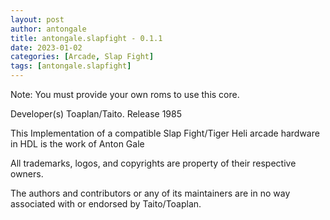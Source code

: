 ```yaml
---
layout: post
author: antongale
title: antongale.slapfight - 0.1.1
date: 2023-01-02
categories: [Arcade, Slap Fight]
tags: [antongale.slapfight]
---
```

Note: You must provide your own roms to use this core.

Developer(s)
    Toaplan/Taito.
Release
    1985

This Implementation of a compatible Slap Fight/Tiger Heli arcade hardware in HDL is the work of Anton Gale

All trademarks, logos, and copyrights are property of their respective owners.

The authors and contributors or any of its maintainers are in no way associated with or endorsed by Taito/Toaplan.

